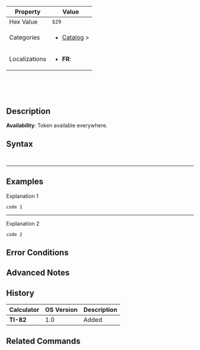 | Property      | Value |
|---------------|-------|
| Hex Value     | `$29`|
| Categories    | <ul><li>[Catalog](../categories/Catalog.md) > [ ](../categories/Catalog.md# )</li></ul> |
| Localizations | <ul><li><b>FR</b>: ` `</li></ul> |

# ` `

## Description



<b>Availability</b>: Token available everywhere.

## Syntax
` `

<hr>

## Examples

Explanation 1
```ti-basic
code 1
```
---
Explanation 2
```ti-basic
code 2
```

## Error Conditions


## Advanced Notes


## History
| Calculator | OS Version | Description |
|------------|------------|-------------|
| <b>TI-82</b> | 1.0 | Added

## Related Commands

    